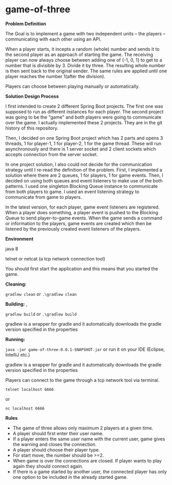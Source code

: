 # game-of-three

**Problem Definition**

The Goal is to implement a game with two independent units – the players –
communicating with each other using an API.

When a player starts, it incepts a random (whole) number and sends it to the second
player as an approach of starting the game. The receiving player can now always choose
between adding one of {-1, 0, 1} to get to a number that is divisible by 3. Divide it by three. The
resulting whole number is then sent back to the original sender. The same rules are applied until one player reaches the number 1(after the division).

Players can choose between playing manually or automatically.

**Solution Design Process**

I first intended to create 2 different Spring Boot projects. The first one was supposed 
to run as different instances for each player. The second project was going to be the "game"
and both players were going to communicate over the game. I actually implemented these 2 projects.
They are in the git history of this repository. 

Then, I decided on one Spring Boot project which has 2 parts and opens 3 threads,
1 for player-1, 1 for player-2, 1 for the game thread. These will run asynchronously and there is
1 server socket and 2 client sockets which accepts connection from the server socket. 

In one project solution, I also could not decide for the communication strategy until I re-read the
definition of the problem. 
First, I implemented a solution where there are 2 queues, 1 for players, 1 for game events.
Then, I decided on using both queues and event listeners to make use of the both patterns.
I used one singleton Blocking Queue instance to communicate from both players to game. 
I used an event listening strategy to communicate from game to players.

In the latest version, for each player, game event listeners are registered. 
When a player does something, a player event is pushed to the Blocking Queue to send player-to-game events.
When the game sends a command or information to the players, 
game events are created which then be listened by the previously created event listeners of the players.

**Environment**

java 8

telnet or netcat (a tcp network connection tool)

You should first start the application and this means that you started the game.

**Cleaning:** 

`gradlew clean` or `.\gradlew clean`

**Building:** ,

`gradlew build` or `.\gradlew build`

gradlew is a wrapper for gradle and it automatically 
downloads the gradle version specified in the properties

**Running:** 

`java -jar game-of-three-0.0.1-SNAPSHOT.jar` or run it on your IDE (Eclipse, IntelliJ etc.)

gradlew is a wrapper for gradle and it automatically downloads the gradle version specified in the properties

Players can connect to the game through a tcp network tool via terminal.

``````````telnet localhost 6666``````````

or

``````````nc localhost 6666``````````

**Rules**

- The game of three allows only maximum 2 players at a given time.
- A player should first enter their user name.
- If a player enters the same user name with the current user, game gives the warning and closes the connection.
- A player should choose their player type.
- For start move, the number should be >=2.
- When game is over the connections are closed. If player wants to play again they should connect again.
- If there is a game started by another user, the connected player has only one option to be included in the already started game.

